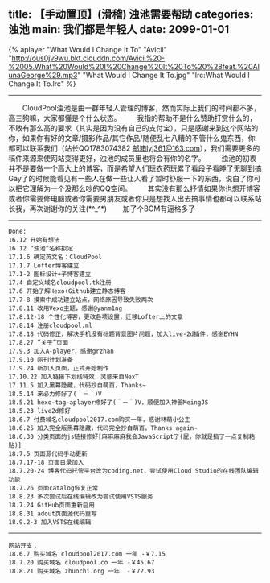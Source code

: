title: 【手动置顶】(滑稽) 浊池需要帮助
categories: 浊池
main: 我们都是年轻人
date: 2099-01-01
---
{% aplayer "What Would I Change It To" "Avicii" "http://ous0jv9wu.bkt.clouddn.com/Avicii%20-%2005.What%20Would%20I%20Change%20It%20To%20%28feat.%20AlunaGeorge%29.mp3" "What Would I Change It To.jpg" "lrc:What Would I Change It To.lrc" %}

---
　　CloudPool浊池是由一群年轻人管理的博客，然而实际上我们的时间都不多，高三狗嘛，大家都懂是个什么状态。
　　我指的帮助不是什么赞助打赏什么的，不敢有那么高的要求（其实是因为没有自己的支付宝），只是感谢来到这个网站的你，如果你有好的文章/摄影作品/其它作品/随便乱七八糟的不管什么鬼东西，你都可以联系我们（站长QQ1783074382 邮箱lyj361@163.com），我们需要更多的稿件来源来使网站变得更好，浊池的成员里也将会有你的名字。
　　浊池的初衷并不是要做一个高大上的博客，而是希望人们玩农药玩累了看段子看睡了无聊到搞Gay了的时候能看见有一些人在做一些让人看了暂时舒服一下的东西，说白了你可以把它理解为一个没那么吵的QQ空间。
　　其实没有那么抒情如果你也想开博客或者你需要修电脑或者你需要男朋友或者你只是想找人出去搞事情也都可以联系站长我，再次谢谢你的关注(\*^_^\*)
　　~~加了个BGM有逼格多了~~

---
    Done:
    16.12 开始有想法
    16.12 “浊池”名称拟定
    17.1.6 确定英文名：CloudPool
    17.1.7 Lofter博客建立
    17.1-2 图标设计+子博客建立
    17.4 自定义域名cloudpool.tk注册
    17.6 开始了解Hexo+Github建立静态博客
    17.7-8 摸索中成功建立站点，网络原因导致失败两次
    17.8.11 改用Vexo主题，感谢@yanm1ng
    17.8.12-18 个性化博客，更改各项设置，迁移Lofter上的文章
    17.8.14 注册cloudpool.ml
    17.8.18 代码修正，解决手机没有标题背景图片问题，加入live-2d插件，感谢EYHN
    17.8.27 “关于”页面
    17.9.3 加入A-player，感谢grzhan
    17.9.10 网刊计划准备
    17.9.24 新加入页面，正式开始制作
    17.10.22 加入链接下划线特效，灵感来自NexT
    17.11.5 加入黑幕隐藏，代码抄自萌百，Thanks~
    18.5.14 来必力修好了(＾－＾)V
    18.5.21 hexo-tag-aplayer修好了(＾－＾)V，顺便加入神器MeingJS
    18.5.23 live2d修好
    18.6.7 付费域名cloudpool2017.com购买一年，感谢林萌小公主
    18.6.25 加入完全版黑幕隐藏，代码完全抄自萌百，Thanks again~
    18.6.30 分类页面的js链接修好[麻麻麻麻我会JavaScript了(屁，你就是搞了一点复制粘贴)]
    18.7.5 页面源代码手动更新
    18.7.17-18 页面目录加入
    18.7.20-24 博客代码托管平台改为coding.net，尝试使用Cloud Studio的在线团队编辑功能
    18.7.26 页面catalog恢复正常
    18.8.23 多次尝试后在线编辑改为尝试使用VSTS服务
    18.7.24 GitHub页面重新启用
    18.8.31 adout页面源代码重写
    18.9.2-3 加入VSTS在线编辑

---
    网站开支：
    18.6.7 购买域名 cloudpool2017.com 一年 -￥7.15
    18.7.20 购买域名 cloudpool.co 一年 -￥45.67
    18.8.21 购买域名 zhuochi.org 一年  -￥72.93